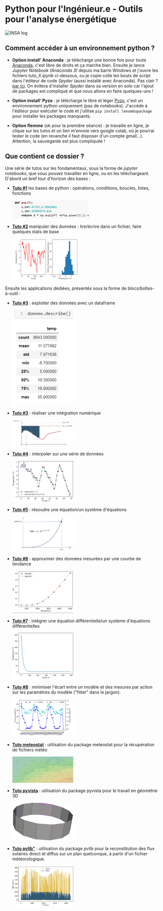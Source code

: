 # Python pour l'Ingénieur.e - Outils pour l'analyse énergétique

<img title="INSA" alt="INSA log" src="https://www.insa-strasbourg.fr/wp-content/themes/insa_principal/images/logo-insa.svg">

## Comment accéder à un environnement python ?

- **Option install' Anaconda** : je télécharge une bonne fois pour toute <a href="https://www.anaconda.com/download/">Anaconda<a>, c'est libre de droits et ça marche bien. Ensuite je lance *Jupyter Notebook (Anaconda 3)* depuis ma barre Windows et j'ouvre les fichiers *tuto_X.ipynb* ci-dessous, ou je copie colle les bouts de script dans l'éditeur de code *Spyder* (aussi installé avec Anaconda). Pas clair ? <a href="https://www.geeksforgeeks.org/how-to-install-anaconda-on-windows/">par ici<a>. On évitera d'installer *Spyder* dans sa version en solo car l'ajout de packages est compliqué et que nous allons en faire quelques-uns !

- **Option install' Pyzo** : je télécharge le libre et léger <a href="https://pyzo.org/start.html">Pyzo<a>, c'est un environnement python uniquement (pas de notebooks). J'accède à l'éditeur pour exécuter le code et j'utilise `pip install lenomdupackage` pour installer les packages manquants.

- **Option flemme** (ok pour la première séance) : je travaille en ligne, je clique sur les tutos et un lien m'envoie vers google colab, où je pourrai tester le code (en revanche il faut disposer d'un compte gmail...). Attention, la sauvegarde est plus compliquée !

## Que contient ce dossier ?
Une série de tutos sur les fondamentaux, sous la forme de *jupyter notebooks*, que vous pouvez travailler en ligne, ou en les téléchargeant.
D'abord un bref tour d'horizon des bases :

- **<a href="https://github.com/eddes/INSA/blob/main/python/tuto_1.ipynb">Tuto \#1<a>** les bases de python : opérations, conditions, boucles, listes, fonctions
  
  <img title="" alt="" src="./src/img_fc.png" width="250">
  
- **<a href="https://github.com/eddes/INSA/blob/main/python/tuto_2.ipynb">Tuto \#2<a>** manipuler des données : lire/écrire dans un fichier, faire quelques stats de base

  <img title="" alt="" src="./src/img_dist.png" width="220">

Ensuite les applications dédiées, présentés sous la forme de blocs/boîtes-à-outil :

- **<a href="https://github.com/eddes/INSA/blob/main/python/tuto_dataframe.ipynb">Tuto \#3<a>** : exploiter des données avec un dataframe

    <img title="" alt="" src="./src/img_df.png" width="200">

- **<a href="https://github.com/eddes/INSA/blob/main/python/tuto_integration.ipynb">Tuto \#3<a>** : réaliser une intégration numérique

    <img title="" alt="" src="./src/img_dj.png" width="200">

- **<a href="https://github.com/eddes/INSA/blob/main/python/tuto_interpolation.ipynb">Tuto \#4<a>** : interpoler sur une série de données

  <img title="" alt="" src="./src/img_interp.png" width="200">

- **<a href="https://github.com/eddes/INSA/blob/main/python/tuto_solve_equation.ipynb">Tuto \#5<a>** : résoudre une équation/un système d'équations

  <img title="" alt="" src="./src/img_eq.png" width="200">

- **<a href="https://github.com/eddes/INSA/blob/main/python/tuto_fit_equation.ipynb">Tuto \#6<a>** : approximer des données mesurées par une courbe de tendance
  
  <img title="" alt="" src="./src/img_fit.png" width="200">

- **<a href="https://github.com/eddes/INSA/blob/main/python/tuto_equa_diff.ipynb">Tuto \#7<a>** : intégrer une équation différentielle/un système d'équations différentielles

  <img title="" alt="" src="./src/img_ode.png" width="200">

- **<a href="https://github.com/eddes/INSA/blob/main/python/tuto_minimize.ipynb">Tuto \#8<a>** : minimiser l'écart entre un modèle et des mesures par action sur les paramètres du modèle ("fitter" dans le jargon).
  
  <img title="" alt="" src="./src/img_fit2.png" width="200">
  
- **<a href="https://github.com/eddes/INSA/blob/main/python/tuto_meteostat.ipynb">Tuto meteostat<a>** : utilisation du package meteostat pour la récupération de fichiers météo
  
  <img title="" alt="" src="./src/img_meteostat.png" width="200">

- **<a href="https://github.com/eddes/INSA/blob/main/python/tuto_pyvista.ipynb">Tuto pyvista<a>** : utilisation du package pyvista pour le travail en géométrie 3D
  
  <img title="" alt="" src="./src/img_pyvista.png" width="200">

- **<a href="https://github.com/eddes/INSA/blob/main/python/tuto_pvlib.ipynb">Tuto pvlib"<a>** : utilisation du package pvlib pour la reconstitution des flux solaires direct et diffus sur un plan quelconque, à partir d'un fichier météorologique.
  
  <img title="" alt="" src="./src/img_pvlib.png" width="200">
